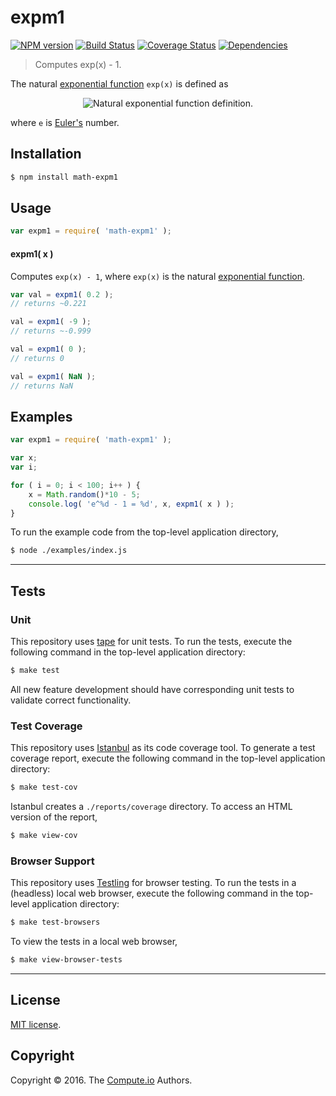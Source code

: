 expm1
===
[![NPM version][npm-image]][npm-url] [![Build Status][build-image]][build-url] [![Coverage Status][coverage-image]][coverage-url] [![Dependencies][dependencies-image]][dependencies-url]

> Computes exp(x) - 1.

The natural [exponential function][exponential-function] `exp(x)` is defined as

<div class="equation" align="center" data-raw-text="y = e^x" data-equation="eq:natural_exponential_function">
	<img src="https://cdn.rawgit.com/math-io/exp/1ecfe1ee0dc303c2ebb2b0471f0328106eb915cd/docs/img/eqn.svg" alt="Natural exponential function definition.">
	<br>
</div>

where `e` is [Euler's][eulers-number] number.


## Installation

``` bash
$ npm install math-expm1
```


## Usage

``` javascript
var expm1 = require( 'math-expm1' );
```

#### expm1( x )

Computes `exp(x) - 1`, where `exp(x)` is the natural [exponential function][exponential-function].

``` javascript
var val = expm1( 0.2 );
// returns ~0.221

val = expm1( -9 );
// returns ~-0.999

val = expm1( 0 );
// returns 0

val = expm1( NaN );
// returns NaN
```


## Examples

``` javascript
var expm1 = require( 'math-expm1' );

var x;
var i;

for ( i = 0; i < 100; i++ ) {
	x = Math.random()*10 - 5;
	console.log( 'e^%d - 1 = %d', x, expm1( x ) );
}
```

To run the example code from the top-level application directory,

``` bash
$ node ./examples/index.js
```


---
## Tests

### Unit

This repository uses [tape][tape] for unit tests. To run the tests, execute the following command in the top-level application directory:

``` bash
$ make test
```

All new feature development should have corresponding unit tests to validate correct functionality.


### Test Coverage

This repository uses [Istanbul][istanbul] as its code coverage tool. To generate a test coverage report, execute the following command in the top-level application directory:

``` bash
$ make test-cov
```

Istanbul creates a `./reports/coverage` directory. To access an HTML version of the report,

``` bash
$ make view-cov
```


### Browser Support

This repository uses [Testling][testling] for browser testing. To run the tests in a (headless) local web browser, execute the following command in the top-level application directory:

``` bash
$ make test-browsers
```

To view the tests in a local web browser,

``` bash
$ make view-browser-tests
```

<!-- [![browser support][browsers-image]][browsers-url] -->


---
## License

[MIT license](http://opensource.org/licenses/MIT).


## Copyright

Copyright &copy; 2016. The [Compute.io][compute-io] Authors.


[npm-image]: http://img.shields.io/npm/v/math-expm1.svg
[npm-url]: https://npmjs.org/package/math-expm1

[build-image]: http://img.shields.io/travis/math-io/expm1/master.svg
[build-url]: https://travis-ci.org/math-io/expm1

[coverage-image]: https://img.shields.io/codecov/c/github/math-io/expm1/master.svg
[coverage-url]: https://codecov.io/github/math-io/expm1?branch=master

[dependencies-image]: http://img.shields.io/david/math-io/expm1.svg
[dependencies-url]: https://david-dm.org/math-io/expm1

[dev-dependencies-image]: http://img.shields.io/david/dev/math-io/expm1.svg
[dev-dependencies-url]: https://david-dm.org/dev/math-io/expm1

[github-issues-image]: http://img.shields.io/github/issues/math-io/expm1.svg
[github-issues-url]: https://github.com/math-io/expm1/issues

[tape]: https://github.com/substack/tape
[istanbul]: https://github.com/gotwarlost/istanbul
[testling]: https://ci.testling.com

[compute-io]: https://github.com/compute-io/
[exponential-function]: https://en.wikipedia.org/wiki/Exponential_function
[eulers-number]: https://en.wikipedia.org/wiki/E_(mathematical_constant)
